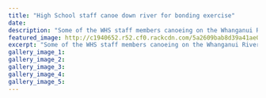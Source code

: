 ```yaml
---
title: "High School staff canoe down river for bonding exercise"
date: 
description: "Some of the WHS staff members canoeing on the Whanganui River..."
featured_image: http://c1940652.r52.cf0.rackcdn.com/5a2609bab8d39a41ae000083/Waka-Trip-photo-in-RCP-30-nov.jpg
excerpt: "Some of the WHS staff members canoeing on the Whanganui River."
gallery_image_1: 
gallery_image_2: 
gallery_image_3: 
gallery_image_4: 
gallery_image_5: 
---
```

